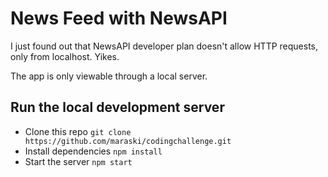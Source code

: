 # News Feed with NewsAPI
I just found out that NewsAPI developer plan doesn't allow HTTP requests, only from localhost. Yikes.

The app is only viewable through a local server.

## Run the local development server

- Clone this repo `git clone https://github.com/maraski/codingchallenge.git`
- Install dependencies `npm install`
- Start the server `npm start`